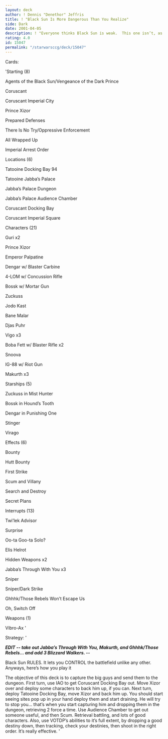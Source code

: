 ```yaml
---
layout: deck
author: ! Dennis "Denethor" Jeffris
title: ! "Black Sun Is More Dangerous Than You Realize"
side: Dark
date: 2001-04-05
description: ! "Everyone thinks Black Sun is weak.  This one isn’t, as it won a local tourney with 26 participants."
rating: 4.0
id: 15047
permalink: "/starwarsccg/deck/15047"
---
```

Cards: 

'Starting (8) 


Agents of the Black Sun/Vengeance of the Dark Prince 

Coruscant 

Coruscant Imperial City 

Prince Xizor 

Prepared Defenses

There Is No Try/Oppressive Enforcement 

All Wrapped Up

Imperial Arrest Order


Locations (6) 


Tatooine Docking Bay 94 

Tatooine Jabba’s Palace

Jabba&#8217;s Palace Dungeon 

Jabba&#8217;s Palace Audience Chamber 

Coruscant Docking Bay 

Coruscant Imperial Square 


Characters (21) 


Guri x2

Prince Xizor

Emperor Palpatine

Dengar w/ Blaster Carbine 

4-LOM w/ Concussion Rifle 

Bossk w/ Mortar Gun 

Zuckuss 

Jodo Kast 

Bane Malar 

Djas Puhr 

Vigo x3

Boba Fett w/ Blaster Rifle x2

Snoova 

IG-88 w/ Riot Gun 

Makurth x3


Starships (5) 


Zuckuss in Mist Hunter 

Bossk in Hound&#8217;s Tooth 

Dengar in Punishing One 

Stinger 

Virago


Effects (6) 


Bounty

Hutt Bounty

First Strike 

Scum and Villany 

Search and Destroy 

Secret Plans 


Interrupts (13) 


Twi&#8217;lek Advisor

Surprise 

Oo-ta Goo-ta Solo?

Elis Helrot

Hidden Weapons x2 

Jabba&#8217;s Through With You x3

Sniper 

Sniper/Dark Strike 

Ghhhk/Those Rebels Won&#8217;t Escape Us 

Oh, Switch Off 


Weapons (1) 


Vibro-Ax  '

Strategy: '

***EDIT -- take out Jabba’s Through With You, Makurth, and Ghhhk/Those Rebels... and add 3 Blizzard Walkers. --***



Black Sun RULES.  It lets you CONTROL the battlefield unlike any other.  Anyways, here’s how you play it


The objective of this deck is to capture the big guys and send them to the dungeon.  First turn, use IAO to get Coruscant Docking Bay out.  Move Xizor over and deploy some characters to back him up, if you can.  Next turn, deploy Tatooine Docking Bay, move Xizor and back him up.  You should start seeing sites pop up in your hand deploy them and start draining.  He will try to stop you... that’s when you start capturing him and dropping them in the dungeon, retrieving 2 force a time.  Use Audience Chamber to get out someone useful, and then Scum.  Retrieval battling, and lots of good characters.  Also, use VOTDP’s abilities to it’s full extent, by dropping a good destiny down, then tracking, check your destinies, then shoot in the right order.  It’s really effective.  '
